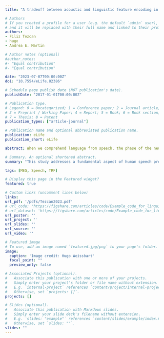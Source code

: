 ```yaml
---
title: "A tradeoff between acoustic and linguistic feature encoding in spoken language comprehension"

# Authors
# If you created a profile for a user (e.g. the default `admin` user), write the username (folder name) here 
# and it will be replaced with their full name and linked to their profile.
authors:
- Filiz Tezcan
- hugo
- Andrea E. Martin

# Author notes (optional)
#author_notes:
#- "Equal contribution"
#- "Equal contribution"

date: "2023-07-07T00:00:00Z"
doi: "10.7554/eLife.82386"

# Schedule page publish date (NOT publication's date).
publishDate: "2017-01-01T00:00:00Z"

# Publication type.
# Legend: 0 = Uncategorized; 1 = Conference paper; 2 = Journal article;
# 3 = Preprint / Working Paper; 4 = Report; 5 = Book; 6 = Book section;
# 7 = Thesis; 8 = Patent
publication_types: ["article-journal"]

# Publication name and optional abbreviated publication name.
publication: eLife
publication_short: eLife

abstract: When we comprehend language from speech, the phase of the neural response aligns with particular features of the speech input, resulting in a phenomenon referred to as neural tracking. In recent years, a large body of work has demonstrated the tracking of the acoustic envelope and abstract linguistic units at the phoneme and word levels, and beyond. However, the degree to which speech tracking is driven by acoustic edges of the signal, or by internally-generated linguistic units, or by the interplay of both, remains contentious. In this study, we used naturalistic story-listening to investigate (1) whether phoneme-level features are tracked over and above acoustic edges, (2) whether word entropy, which can reflect sentence- and discourse-level constraints, impacted the encoding of acoustic and phoneme-level features, and (3) whether the tracking of acoustic edges was enhanced or suppressed during comprehension of a first language (Dutch) compared to a statistically familiar but uncomprehended language (French). We first show that encoding models with phoneme-level linguistic features, in addition to acoustic features, uncovered an increased neural tracking response; this signal was further amplified in a comprehended language, putatively reflecting the transformation of acoustic features into internally generated phoneme-level representations. Phonemes were tracked more strongly in a comprehended language, suggesting that language comprehension functions as a neural filter over acoustic edges of the speech signal as it transforms sensory signals into abstract linguistic units. We then show that word entropy enhances neural tracking of both acoustic and phonemic features when sentence- and discourse-context are less constraining. When language was not comprehended, acoustic features, but not phonemic ones, were more strongly modulated, but in contrast, when a native language is comprehended, phoneme features are more strongly modulated. Taken together, our findings highlight the flexible modulation of acoustic, and phonemic features by sentence and discourse-level constraint in language comprehension, and document the neural transformation from speech perception to language comprehension, consistent with an account of language processing as a neural filter from sensory to abstract representations.

# Summary. An optional shortened abstract.
summary: "This study addresses a fundamental aspect of human speech processing: namely, how acoustic and linguistic features interact during comprehension."

tags: [MEG, Speech, TRF]

# Display this page in the Featured widget?
featured: true

# Custom links (uncomment lines below)
links:
url_pdf: '/pdfs/Tezcan2023.pdf'
# url_code: 'https://figshare.com/articles/code/Example_code_for_linguistic_TRFs_in_delta_band/9034481/3'
# url_dataset: 'https://figshare.com/articles/code/Example_code_for_linguistic_TRFs_in_delta_band/9034481/3'
url_poster: ''
url_project: ''
url_slides: ''
url_source: ''
url_video: ''

# Featured image
# To use, add an image named `featured.jpg/png` to your page's folder. 
image:
  caption: 'Image credit: Hugo Weissbart'
  focal_point: ""
  preview_only: false

# Associated Projects (optional).
#   Associate this publication with one or more of your projects.
#   Simply enter your project's folder or file name without extension.
#   E.g. `internal-project` references `content/project/internal-project/index.md`.
#   Otherwise, set `projects: []`.
projects: []

# Slides (optional).
#   Associate this publication with Markdown slides.
#   Simply enter your slide deck's filename without extension.
#   E.g. `slides: "example"` references `content/slides/example/index.md`.
#   Otherwise, set `slides: ""`.
slides: ""
---
```

